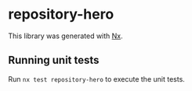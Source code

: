 # repository-hero

This library was generated with [Nx](https://nx.dev).

## Running unit tests

Run `nx test repository-hero` to execute the unit tests.
